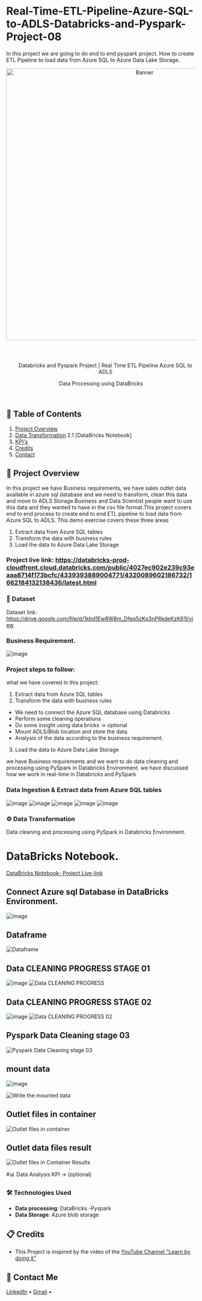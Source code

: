 # Real-Time-ETL-Pipeline-Azure-SQL-to-ADLS-Databricks-and-Pyspark-Project-08
In this project we are going to do end to end pyspark project. How to create ETL Pipeline to load data from Azure SQL to Azure Data Lake Storage. 
<div align="center">
  <a href="#">
    <img src="https://github.com/zBalachandar/Real-Time-ETL-Pipeline-Azure-SQL-to-ADLS-Databricks-and-Pyspark-Project-08/blob/016ee9b779f5c1f70d22468f53aefd718b3c1293/Assets/Azure%20portal%20overview.png" alt="Banner" width="720">
  </a>

  <div id="user-content-toc">
    <ul>
      <summary><h1 style="display: inline-block;"> </h1>Databricks and Pyspark Project | Real Time ETL Pipeline Azure SQL to ADLS</summary>
    </ul>
  </div>
  
  <p>Data Processing using DataBricks</p>
</div>
<br>

## 📝 Table of Contents
1. [Project Overview](#introduction)
2. [Data Transformation](#data-transformation)
   2.1 [DataBricks Notebook]
3. [KPI's](#data-reporting)
4. [Credits](#credits)
5. [Contact](#contact)

<a name="introduction"></a>
## 🔬 Project Overview

In this project we have Business requirements, we have sales outlet data available in azure sql database and we need to transform, clean this data and move to ADLS Storage.Business and Data Scientist people want to use this data and they wanted to have in the csv file format.This project covers end to end process to create end to end ETL pipeline to load data from Azure SQL to ADLS. This demo exercise covers these three areas
1. Extract data from Azure SQL tables
2. Transform the data with business rules
3. Load the data to Azure Data Lake Storage

### Project live link: https://databricks-prod-cloudfront.cloud.databricks.com/public/4027ec902e239c93eaaa8714f173bcfc/4339393889004771/4320089602186732/1662184132138436/latest.html


### 💾 Dataset
Dataset link: https://drive.google.com/file/d/1kbd1Ew8W8m_Dfeq5zKq3nP6kdeKzK61l/view

### Business Requirement.
![image](https://github.com/zBalachandar/Real-Time-ETL-Pipeline-Azure-SQL-to-ADLS-Databricks-and-Pyspark-Project-08/blob/443e4ba8238c72b1b035c4c3df193e8b43e0b3ad/Assets/BR%204.jpg)

### Project steps to follow: 
what we have covered in this project:

1. Extract data from Azure SQL tables
2. Transform the data with business rules
- We need to connect the Azure SQL database using Databricks
- Perform some cleaning operations
- Do some insight using data bricks -> optional
- Mount ADLS/Blob location and store the data.
- Analysis of the data according to the business requirement.
3. Load the data to Azure Data Lake Storage

we have Business requirements and we want to do data cleaning and processing using PySpark in Databricks Environment.
we have discussed how we work in real-time in Databricks and PySpark 

### Data Ingestion & Extract data from Azure SQL tables
![image](https://github.com/zBalachandar/Real-Time-ETL-Pipeline-Azure-SQL-to-ADLS-Databricks-and-Pyspark-Project-08/blob/3bc6430e11604edbe75f7e2f6765bc4126ca5953/Assets/Azure%20portal%20overview.png)
![image](https://github.com/zBalachandar/Real-Time-ETL-Pipeline-Azure-SQL-to-ADLS-Databricks-and-Pyspark-Project-08/blob/3bc6430e11604edbe75f7e2f6765bc4126ca5953/Assets/ASQL%20query%20success%201.png)
![image](https://github.com/zBalachandar/Real-Time-ETL-Pipeline-Azure-SQL-to-ADLS-Databricks-and-Pyspark-Project-08/blob/3bc6430e11604edbe75f7e2f6765bc4126ca5953/Assets/ASQL%20query%20success%201.1.png)
![image](https://github.com/zBalachandar/Real-Time-ETL-Pipeline-Azure-SQL-to-ADLS-Databricks-and-Pyspark-Project-08/blob/3bc6430e11604edbe75f7e2f6765bc4126ca5953/Assets/ASQL%20query%20success%201.1Check.png)
![image](https://github.com/zBalachandar/Real-Time-ETL-Pipeline-Azure-SQL-to-ADLS-Databricks-and-Pyspark-Project-08/blob/3bc6430e11604edbe75f7e2f6765bc4126ca5953/Assets/Container%20outlet.png)




<a name="data-transformation"></a>
### ⚙️ Data Transformation
 Data cleaning and processing using PySpark in Databricks Environment.
# DataBricks Notebook.
[DataBricks Notebook- Project Live-link](https://databricks-prod-cloudfront.cloud.databricks.com/public/4027ec902e239c93eaaa8714f173bcfc/4339393889004771/4320089602186732/1662184132138436/latest.html)

## Connect Azure sql Database in DataBricks Environment.
![image](https://github.com/zBalachandar/Real-Time-ETL-Pipeline-Azure-SQL-to-ADLS-Databricks-and-Pyspark-Project-08/blob/3bc6430e11604edbe75f7e2f6765bc4126ca5953/Assets/Databricks%20project-startup%20code.png)

## Dataframe
![Dataframe](https://github.com/zBalachandar/Real-Time-ETL-Pipeline-Azure-SQL-to-ADLS-Databricks-and-Pyspark-Project-08/blob/3bc6430e11604edbe75f7e2f6765bc4126ca5953/Assets/Databricks%20project-df%20data.png)


## Data CLEANING PROGRESS STAGE 01
![image](https://github.com/zBalachandar/Real-Time-ETL-Pipeline-Azure-SQL-to-ADLS-Databricks-and-Pyspark-Project-08/blob/73edab70706f0b5485abd03d07fff235c5338f15/Assets/Databricks%20Dcl1.png)
![Data CLEANING PROGRESS](https://github.com/zBalachandar/Real-Time-ETL-Pipeline-Azure-SQL-to-ADLS-Databricks-and-Pyspark-Project-08/blob/3bc6430e11604edbe75f7e2f6765bc4126ca5953/Assets/Databricks%20project-data%20cleaning%20code.png)

## Data CLEANING PROGRESS STAGE 02
![image](https://github.com/zBalachandar/Real-Time-ETL-Pipeline-Azure-SQL-to-ADLS-Databricks-and-Pyspark-Project-08/blob/73edab70706f0b5485abd03d07fff235c5338f15/Assets/Databricks%20Dcl2.png)
![Data CLEANING PROGRESS 02](https://github.com/zBalachandar/Real-Time-ETL-Pipeline-Azure-SQL-to-ADLS-Databricks-and-Pyspark-Project-08/blob/3bc6430e11604edbe75f7e2f6765bc4126ca5953/Assets/Databricks%20project-data%20cleaning%20code1.png)

## Pyspark Data Cleaning  stage 03
![ Pyspark Data Cleaning  stage 03](https://github.com/zBalachandar/Real-Time-ETL-Pipeline-Azure-SQL-to-ADLS-Databricks-and-Pyspark-Project-08/blob/3bc6430e11604edbe75f7e2f6765bc4126ca5953/Assets/Databricks%20project-data%20cleaning%20code2.png)

##  mount data
![image](https://github.com/zBalachandar/Real-Time-ETL-Pipeline-Azure-SQL-to-ADLS-Databricks-and-Pyspark-Project-08/blob/540085efcd65fe67cfeace8eaeb468ed5a38bc55/Assets/mount%20blob%20stoarge%20and%20save2.png)

![Write the mounted data](https://github.com/zBalachandar/Real-Time-ETL-Pipeline-Azure-SQL-to-ADLS-Databricks-and-Pyspark-Project-08/blob/3bc6430e11604edbe75f7e2f6765bc4126ca5953/Assets/Databricks%20project-data%20end%20to%20mount.png)

## Outlet files in container
![Outlet files in container](https://github.com/zBalachandar/Real-Time-ETL-Pipeline-Azure-SQL-to-ADLS-Databricks-and-Pyspark-Project-08/blob/3bc6430e11604edbe75f7e2f6765bc4126ca5953/Assets/result%20output%20files%20.png)

## Outlet data files result
![Outlet files in Container Results](https://github.com/zBalachandar/Real-Time-ETL-Pipeline-Azure-SQL-to-ADLS-Databricks-and-Pyspark-Project-08/blob/3bc6430e11604edbe75f7e2f6765bc4126ca5953/Assets/CLEANED%20DATA%20OUTPUT%20RESULTS.png)

<a name="data-reporting"></a>
#📊 Data Analysis KPI -> (optional)

### 🛠️ Technologies Used

- **Data processing**: DataBricks -Pyspark
- **Data Storage**: Azure blob storage

<a name="credits"></a>
## 📋 Credits

- This Project is inspired by the video of the [YouTube Channel "Learn by doing it"](https://www.youtube.com/watch?v=pMqnvXgPKlI&list=PLOlK8ytA0MghGmAAT8W2u7VYmICdzeU5t&index=1&t=96s)  

<a name="contact"></a>
## 📨 Contact Me

[LinkedIn](https://www.linkedin.com/in/balachandars2022/) •
[Gmail](balachandar2014elu@gmail.com)  •

